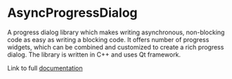 # AsyncProgressDialog
A progress dialog library which makes writing asynchronous, non-blocking code as easy as writing a blocking code. It offers number of progress widgets, which can be combined and customized to create a rich progress dialog. The library is written in C++ and uses Qt framework.

Link to full [documentation](http://apd.polacek.cc)
